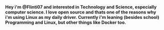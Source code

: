 **Hey i'm @Flinti07 and interested in Technology and Science, especially computer science. I love open source and thats one of the reasons why i'm using Linux as my daily driver. Currently i'm leaning (besides school)  Programming and Linux, but other things like Docker too.**


<!---
Flinti07/Flinti07 is a ✨ special ✨ repository because its `README.md` (this file) appears on your GitHub profile.
You can click the Preview link to take a look at your changes.
--->
